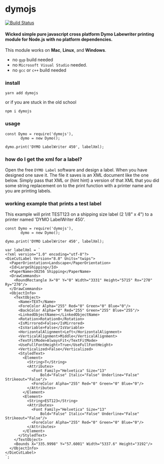# dymojs

[![Build Status](https://travis-ci.org/dsandor/dymojs.svg?branch=master)](https://travis-ci.org/dsandor/dymojs)

#### Wicked simple pure javascript cross platform Dymo Labewriter printing module for Node.js with no platform dependencies.

This module works on **Mac**, **Linux**, and **Windows**.

 - no `gyp` build needed
 - no `Microsoft Visual Studio` needed.
 - no `gcc` or `c++` build needed

### install

```
yarn add dymojs
```

or if you are stuck in the old school

```
npm i dymojs
```

### usage

```
const Dymo = require('dymojs'),
	   dymo = new Dymo();

dymo.print('DYMO LabelWriter 450', labelXml);
```

### how do I get the xml for a label?
Open the free `DYMO Label` software and design a label.  When you have designed one save it.  The file it saves is an XML document like the one below.  Simply pass that XML or (hint hint) a version of that XML that you did some string replacement on to the print function with a printer name and you are printing labels.

### working example that prints a test label
This example will print TEST123 on a shipping size label (2 1/8" x 4") to a printer named 'DYMO LabelWriter 450'.

```
const Dymo = require('dymojs'),
	   dymo = new Dymo();

dymo.print('DYMO LabelWriter 450', labelXml);

var labelXml = `
<?xml version="1.0" encoding="utf-8"?>
<DieCutLabel Version="8.0" Units="twips">
  <PaperOrientation>Landscape</PaperOrientation>
  <Id>LargeShipping</Id>
  <PaperName>30256 Shipping</PaperName>
  <DrawCommands>
    <RoundRectangle X="0" Y="0" Width="3331" Height="5715" Rx="270" Ry="270"/>
  </DrawCommands>
  <ObjectInfo>
    <TextObject>
      <Name>TEXT</Name>
      <ForeColor Alpha="255" Red="0" Green="0" Blue="0"/>
      <BackColor Alpha="0" Red="255" Green="255" Blue="255"/>
      <LinkedObjectName></LinkedObjectName>
      <Rotation>Rotation0</Rotation>
      <IsMirrored>False</IsMirrored>
      <IsVariable>False</IsVariable>
      <HorizontalAlignment>Left</HorizontalAlignment>
      <VerticalAlignment>Middle</VerticalAlignment>
      <TextFitMode>AlwaysFit</TextFitMode>
      <UseFullFontHeight>True</UseFullFontHeight>
      <Verticalized>False</Verticalized>
      <StyledText>
        <Element>
          <String>T</String>
          <Attributes>
            <Font Family="Helvetica" Size="13"
            	Bold="False" Italic="False" Underline="False" Strikeout="False"/>
            <ForeColor Alpha="255" Red="0" Green="0" Blue="0"/>
          </Attributes>
        </Element>
        <Element>
          <String>EST123</String>
          <Attributes>
            <Font Family="Helvetica" Size="13"
            	Bold="False" Italic="False" Underline="False" Strikeout="False"/>
            <ForeColor Alpha="255" Red="0" Green="0" Blue="0"/>
          </Attributes>
        </Element>
      </StyledText>
    </TextObject>
    <Bounds X="335.9998" Y="57.6001" Width="5337.6" Height="3192"/>
  </ObjectInfo>
</DieCutLabel>
`;
```
